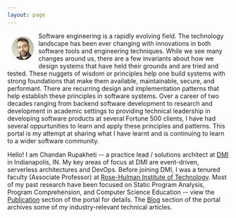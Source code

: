 ```yaml
---
layout: page
---
```


<img src="assets/images/ChandanRupakhetiAvatar.png" alt="Chandan Rupakheti" width="10%" height="10%" style="vertical-align:top;float:left;margin:10px"/>

Software engineering is a rapidly evolving field. The technology landscape has been ever changing with innovations in both software tools and engineering techniques. While we see many changes around us, there are a few invariants about how we design systems that have held their grounds and are tried and tested. These nuggets of wisdom or principles help one build systems with strong foundations that make them available, maintainable, secure, and performant. There are recurring design and implementation patterns that help establish these principles in software systems. Over a career of two decades ranging from backend software development to research and development in academic settings to providing technical leadership in developing software products at several Fortune 500 clients, I have had several oppurtunities to learn and apply these principles and patterns. This portal is my attempt at sharing what I have learnt and is continuing to learn to a wider software community.

Hello! I am Chandan Rupakheti -- a practice lead / solutions architect at [DMI](https://dminc.com/) in Indianapolis, IN. My key areas of focus at DMI are event-driven, serverless architectures and DevOps. Before joining DMI, I was a tenured faculty (Associate Professor) at [Rose-Hulman Institute of Technology](https://www.rose-hulman.edu/). Most of my past research have been focused on Static Program Analysis, Program Comprehension, and Computer Science Education -- view the [Publication](publication.html) section of the portal for details. The [Blog](blog.html) section of the portal archives some of my industry-relevant technical articles.
